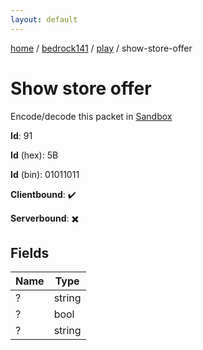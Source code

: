 ```yaml
---
layout: default
---
```


[home](/)  /  [bedrock141](/protocol/bedrock141)  /  [play](/protocol/bedrock141/play)  /  show-store-offer

# Show store offer

Encode/decode this packet in [Sandbox](../../../sandbox/bedrock141#Play.ShowStoreOffer)

**Id**: 91

**Id** (hex): 5B

**Id** (bin): 01011011

**Clientbound**: ✔️

**Serverbound**: ✖️

## Fields

Name | Type
---|---
? | string
? | bool
? | string
